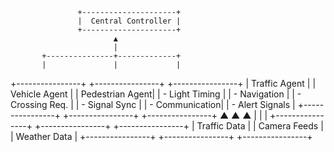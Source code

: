                    +---------------------+
                   |  Central Controller |
                   +---------------------+
                           ▲
                           |
           +---------------+-------------+
           |               |             |
+----------------+ +----------------+ +----------------+
| Traffic Agent  | | Vehicle Agent  | | Pedestrian Agent|
| - Light Timing | | - Navigation   | | - Crossing Req. |
| - Signal Sync  | | - Communication| | - Alert Signals |
+----------------+ +----------------+ +----------------+
          ▲                  ▲                   ▲
          |                  |                   |
+----------------+   +----------------+   +----------------+
|  Traffic Data  |   |  Camera Feeds  |   |  Weather Data  |
+----------------+   +----------------+   +----------------+

